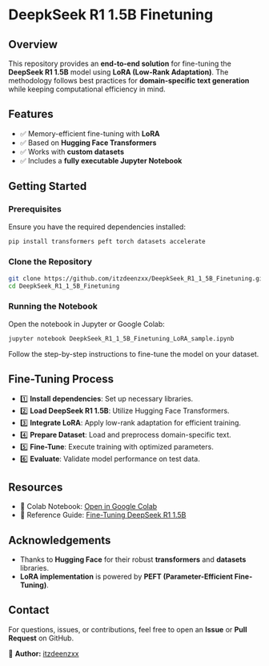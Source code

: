 # DeepkSeek R1 1.5B Finetuning

## Overview
This repository provides an **end-to-end solution** for fine-tuning the **DeepSeek R1 1.5B** model using **LoRA (Low-Rank Adaptation)**. The methodology follows best practices for **domain-specific text generation** while keeping computational efficiency in mind.

## Features
- ✅ Memory-efficient fine-tuning with **LoRA**
- ✅ Based on **Hugging Face Transformers**
- ✅ Works with **custom datasets**
- ✅ Includes a **fully executable Jupyter Notebook**

## Getting Started
### Prerequisites
Ensure you have the required dependencies installed:
```bash
pip install transformers peft torch datasets accelerate
```

### Clone the Repository
```bash
git clone https://github.com/itzdeenzxx/DeepkSeek_R1_1_5B_Finetuning.git
cd DeepkSeek_R1_1_5B_Finetuning
```

### Running the Notebook
Open the notebook in Jupyter or Google Colab:
```bash
jupyter notebook DeepkSeek_R1_1_5B_Finetuning_LoRA_sample.ipynb
```

Follow the step-by-step instructions to fine-tune the model on your dataset.

## Fine-Tuning Process
- 1️⃣ **Install dependencies**: Set up necessary libraries.
- 2️⃣ **Load DeepSeek R1 1.5B**: Utilize Hugging Face Transformers.
- 3️⃣ **Integrate LoRA**: Apply low-rank adaptation for efficient training.
- 4️⃣ **Prepare Dataset**: Load and preprocess domain-specific text.
- 5️⃣ **Fine-Tune**: Execute training with optimized parameters.
- 6️⃣ **Evaluate**: Validate model performance on test data.

## Resources
- 🔗 Colab Notebook: [Open in Google Colab](https://colab.research.google.com/drive/12nB0-QC5DU9hL79Q9eBtXEXLMEvAYMpk?usp=sharing)
- 🔗 Reference Guide: [Fine-Tuning DeepSeek R1 1.5B](https://www.linkedin.com/pulse/fine-tune-deepseek-r1-15b-free-gcp-colab-t4-hands-on-konathala-phd--4bluf/)

## Acknowledgements
- Thanks to **Hugging Face** for their robust **transformers** and **datasets** libraries.
- **LoRA implementation** is powered by **PEFT (Parameter-Efficient Fine-Tuning)**.


## Contact
For questions, issues, or contributions, feel free to open an **Issue** or **Pull Request** on GitHub.

📌 **Author:** [itzdeenzxx](https://github.com/itzdeenzxx)

